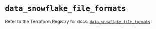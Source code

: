 # `data_snowflake_file_formats`

Refer to the Terraform Registry for docs: [`data_snowflake_file_formats`](https://registry.terraform.io/providers/snowflakedb/snowflake/2.4.0/docs/data-sources/file_formats).
